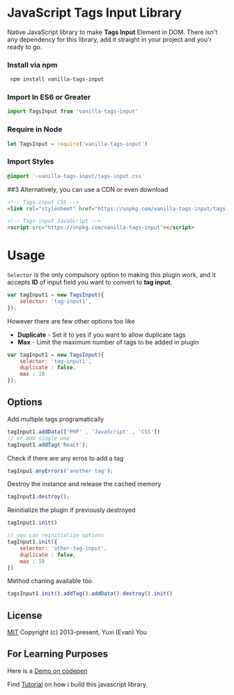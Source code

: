 # JavaScript Tags Input Library
Native JavaScript library to make **Tags Input** Element in DOM.
There isn't any dependency for this library, add it straight in your project and you'r ready to go.

### Install via npm
```bash
 npm install vanilla-tags-input
```
### Import In ES6 or Greater
```javascript
import TagsInput from 'vanilla-tags-input'
```
### Require in Node
```javascript
let TagsInput = require('vanilla-tags-input')
```
### Import Styles
```css
@import '~vanilla-tags-input/tags-input.css'
```
##3 Alternatively, you can use a CDN or even download
```html
<!-- Tags-input CSS -->
<link rel="stylesheet" href="https://unpkg.com/vanilla-tags-input/tags-input.css">

<!-- Tags-input JavaScript -->
<script src="https://unpkg.com/vanilla-tags-input"></script>
```

# Usage
`Selector` is the only compulsory option to making this plugin work, and it accepts **ID** of input field you want to convert to **tag input**.
```javascript
var tagInput1 = new TagsInput({
    selector: 'tag-input1',
});
```
However there are few other options too like
* **Duplicate** - Set it to yes if you want to allow duplicate tags
* **Max** - Limit the maximum number of tags to be added in plugin
```javascript
var tagInput1 = new TagsInput({
    selector: 'tag-input1',
    duplicate : false,
    max : 10
});
```
## Options
Add multiple tags programatically
```javascript
tagInput1.addData(['PHP' , 'JavaScript' , 'CSS'])
// or add single one
tagInput1.addTag('React');
```

Check if there are any erros to add a tag
```javascript
tagInpu1.anyErrors('another tag');
```
Destroy the instance and release the cached memory
```javascript
tagInput1.destroy();
```
Reinitialize the plugin if previously destroyed
```javascript
tagInput1.init()

// you can reinitialize options
tagInput1.init({
    selector: 'other-tag-input',
    duplicate : false,
    max : 10
})
```
Method chaning available too
```javascript
tagsInput1.init().addTag().addData().destroy().init()
```

## License
[MIT](https://opensource.org/licenses/MIT)
Copyright (c) 2013-present, Yuxi (Evan) You


## For Learning Purposes
Here is a [Demo on codepen](https://codepen.io/iamqamarali/pen/qyawoR)

Find [Tutorial](https://codingfacts.com/create-pure-javascript-plugin/) on how i build this javascript library.
